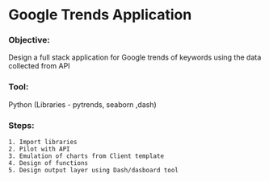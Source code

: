 # Google Trends Application
### Objective:
Design a full stack application for Google trends of keywords using the data collected from API

### Tool:
Python (Libraries - pytrends, seaborn ,dash)

### Steps:

    1. Import libraries
    2. Pilot with API
    3. Emulation of charts from Client template
    4. Design of functions
    5. Design output layer using Dash/dasboard tool
